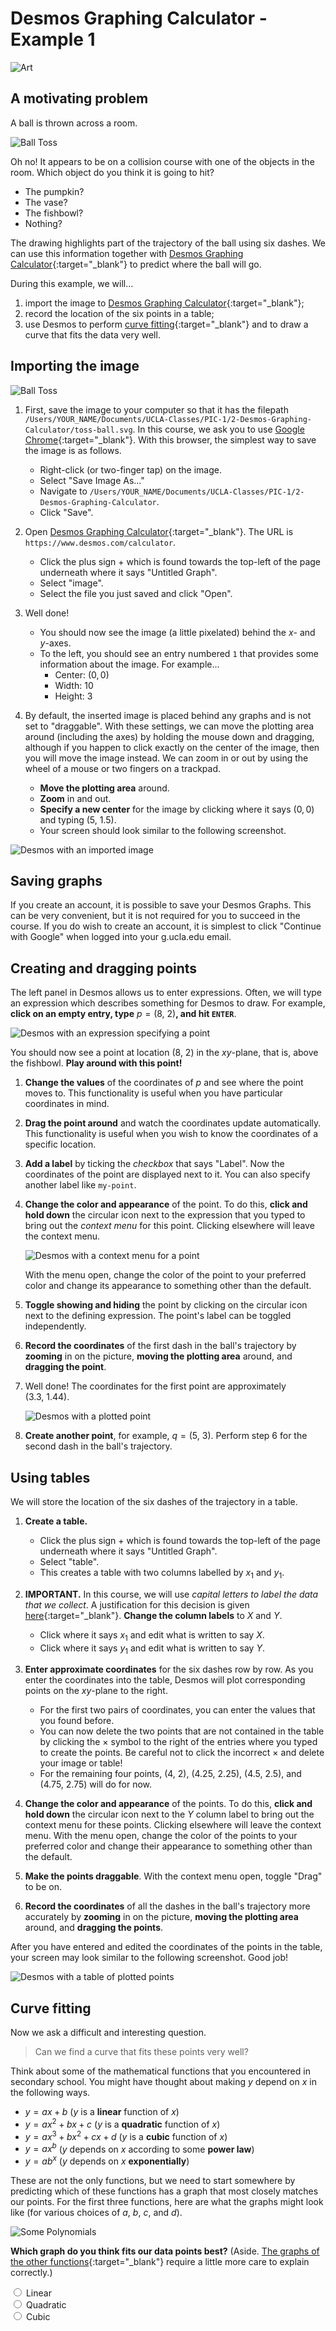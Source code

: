 # Desmos Graphing Calculator - Example 1

![Art](./bon-soon-art/art.svg)




## A motivating problem


A ball is thrown across a room.


![Ball Toss](./bon-soon-art/toss-ball.svg)


Oh no!
It appears to be on a collision course
with one of the objects in the room.
Which object do you think it is going to hit?
 - The pumpkin?
 - The vase?
 - The fishbowl?
 - Nothing?


The drawing highlights part of
the trajectory of the ball using six dashes.
We can use this information together with
[Desmos Graphing Calculator](https://www.desmos.com/calculator){:target="_blank"}
to predict where the ball will go.


During this example, we will...
 1. import the image to [Desmos Graphing Calculator](https://www.desmos.com/calculator){:target="_blank"};
 2. record the location of the six points in a table;
 3. use Desmos to perform [curve fitting](https://en.wikipedia.org/wiki/Curve_fitting){:target="_blank"}
    and to draw a curve that fits the data very well.




## Importing the image


![Ball Toss](./bon-soon-art/toss-ball.svg)


1. First, save the image to your computer so that it has the filepath
   `/Users/YOUR_NAME/Documents/UCLA-Classes/PIC-1/2-Desmos-Graphing-Calculator/toss-ball.svg`.
   In this course, we ask you to use [Google Chrome](https://www.google.com/chrome/){:target="_blank"}.
   With this browser, the simplest way to save the image is as follows.
    - Right-click (or two-finger tap) on the image.
    - Select "Save Image As..."
    - Navigate to `/Users/YOUR_NAME/Documents/UCLA-Classes/PIC-1/2-Desmos-Graphing-Calculator`.
    - Click "Save".


2. Open [Desmos Graphing Calculator](https://www.desmos.com/calculator){:target="_blank"}.
   The URL is `https://www.desmos.com/calculator`.
    - Click the plus sign $+$ which is found towards
      the top-left of the page underneath where it says "Untitled Graph".
    - Select "image".
    - Select the file you just saved and click "Open".


3. Well done!
    - You should now see the image (a little pixelated) behind the $x$- and $y$-axes.
    - To the left, you should see an entry numbered `1` that provides some information about the image.
      For example...
       - Center: $(0, 0)$
       - Width: $10$
       - Height: $3$


4. By default, the inserted image is placed behind any graphs and is not set to "draggable".
   With these settings, we can move the plotting area around (including the axes)
   by holding the mouse down and dragging, although if you happen to click
   exactly on the center of the image, then you will move the image instead.
   We can zoom in or out by using the wheel of a mouse or two fingers on a trackpad.
    - **Move the plotting area** around.
    - **Zoom** in and out.
    - **Specify a new center** for the image
      by clicking where it says $(0, 0)$
      and typing $(5,\ 1.5)$.
    - Your screen should look similar to the following screenshot.


![Desmos with an imported image](./desmos-screenshots/01.png)




## Saving graphs

If you create an account, it is possible to save your Desmos Graphs.
This can be very convenient, but it is not required for you to succeed in the course.
If you do wish to create an account, it is simplest to click "Continue with Google"
when logged into your g.ucla.edu email.




## Creating and dragging points


The left panel in Desmos allows us to enter expressions.
Often, we will type an expression which describes something for Desmos to draw.
For example, **click on an empty entry, type** $p = (8,\ 2)$**, and hit `ENTER`**.

![Desmos with an expression specifying a point](./desmos-screenshots/02.png)

You should now see a point at location $(8,\ 2)$ in the $xy$-plane,
that is, above the fishbowl. **Play around with this point!**


1. **Change the values** of the coordinates of $p$ and see where the point moves to.
   This functionality is useful when you have particular coordinates in mind.


2. **Drag the point around** and watch the coordinates update automatically.
   This functionality is useful when you wish to know the coordinates of a specific location.


3. **Add a label** by ticking the *checkbox* that says "Label".
   Now the coordinates of the point are displayed next to it.
   You can also specify another label like `my-point`.


4. **Change the color and appearance** of the point.
   To do this,
   **click and hold down** the circular icon
   next to the expression that you typed to
   bring out the *context menu* for this point.
   Clicking elsewhere will leave the context menu.

   ![Desmos with a context menu for a point](./desmos-screenshots/03.png)

   With the menu open,
   change the color of the point to your preferred color and
   change its appearance to something other than the default.


5. **Toggle showing and hiding** the point
   by clicking on the circular icon
   next to the defining expression.
   The point's label can be toggled independently.


6. **Record the coordinates** of the
   first dash in the ball's trajectory
   by **zooming** in on the picture,
   **moving the plotting area** around,
   and **dragging the point**.


7. Well done! The coordinates for the first point are approximately
   $(3.3,\ 1.44)$.

   ![Desmos with a plotted point](./desmos-screenshots/04.png)


8. **Create another point**, for example, $q = (5,\ 3)$.
   Perform step 6 for the second dash in the ball's trajectory.




## Using tables


We will store the location of the six dashes of the trajectory in a table.


1. **Create a table.**
    - Click the plus sign $+$ which is found towards
      the top-left of the page underneath where it says "Untitled Graph".
    - Select "table".
    - This creates a table with two columns labelled by $x_1$ and $y_1$.


2. **IMPORTANT.** 
   In this course, we will use *capital letters to label the data that we collect*.
   A justification for this decision is given
   [here](../0-docs.md#conceptdesmos-conceptdesmos-graphing-calculator-conceptdesmos-x-conceptdesmos-y){:target="_blank"}.
   **Change the column labels** to $X$ and $Y$.
    - Click where it says $x_1$ and edit what is written to say $X$.
    - Click where it says $y_1$ and edit what is written to say $Y$.


3. **Enter approximate coordinates** for the six dashes row by row.
   As you enter the coordinates into the table,
   Desmos will plot corresponding points on the $xy$-plane to the right.
    - For the first two pairs of coordinates, you can enter the values that you found before.
    - You can now delete the two points that are not contained in the table by clicking
      the $\times$ symbol to the right of the entries where you typed to create the points.
      Be careful not to click the incorrect $\times$ and delete your image or table!
    - For the remaining four points,
      $(4,\ 2)$, $(4.25,\ 2.25)$, $(4.5,\ 2.5)$, and $(4.75,\ 2.75)$
      will do for now.


4. **Change the color and appearance** of the points.
   To do this,
   **click and hold down** the circular icon
   next to the $Y$ column label to
   bring out the context menu for these points.
   Clicking elsewhere will leave the context menu.
   With the menu open,
   change the color of the points to your preferred color and
   change their appearance to something other than the default.


5. **Make the points draggable**.
   With the context menu open, toggle "Drag" to be on.


6. **Record the coordinates** of all the
   dashes in the ball's trajectory
   more accurately
   by **zooming** in on the picture,
   **moving the plotting area** around,
   and **dragging the points**.


After you have entered and edited the coordinates of the points in the table,
your screen may look similar to the following screenshot. Good job!

![Desmos with a table of plotted points](./desmos-screenshots/05.png)




## Curve fitting


Now we ask a difficult and interesting question.


> Can we find a curve that fits these points very well?


Think about some of the mathematical functions
that you encountered in secondary school.
You might have thought about making $y$
depend on $x$ in the following ways.


 - $y = a x + b$ ($y$ is a **linear** function of $x$)
 - $y = a x^2 + b x + c$ ($y$ is a **quadratic** function of $x$)
 - $y = a x^3 + b x^2 + c x + d$ ($y$ is a **cubic** function of $x$)
 - $y = a x^b$ ($y$ depends on $x$ according to some **power law**)
 - $y = a b^x$ ($y$ depends on $x$ **exponentially**)


These are not the only functions,
but we need to start somewhere by predicting
which of these functions has a graph
that most closely matches our points.
For the first three functions,
here are what the graphs might look like
(for various choices of $a$, $b$, $c$, and $d$).

![Some Polynomials](./bon-soon-art/some-polynomials.svg)

**Which graph do you think fits our data points best?**
(Aside. [The graphs of the other functions](https://www.desmos.com/calculator/zlu2oo0nn9){:target="_blank"}
require a little more care to explain correctly.)

<form id="function-choice">
  <input type="radio" name="function" value="linear" id="linear">
  <label for="linear">Linear</label>
  <br>

  <input type="radio" name="function" value="quadratic" id="quadratic">
  <label for="quadratic">Quadratic</label>
  <br>

  <input type="radio" name="function" value="cubic" id="cubic">
  <label for="cubic">Cubic</label>
  <br>
</form>

<span id="comment"><br><br></span>

<span id="new-lines">
  <br><br><br><br><br><br><br><br>
  <br><br><br><br><br><br><br><br>
  <br><br><br><br><br><br><br><br>
  <br><br><br><br><br><br><br><br>
  <br><br><br><br><br><br><br><br>
  <br><br><br><br><br><br><br><br>
  <br><br><br><br><br><br><br><br>
  <br><br><br><br><br><br><br><br>
</span>

<script>
  const form = document.getElementById("function-choice");

  form.addEventListener('click', function() {
    const func = form.elements.namedItem("function").value;
    let comment = "<br><br>";

    if (func === "linear") {
      comment = "<br>Hmmm, I think our data points make more of a curve.";
    }
    if (func === "cubic") {
      comment = "<br>Hmmm, this seems a bit more complicated than necessary.";
    }
    if (func === "quadratic") {
      form.remove(); document.getElementById("new-lines").remove();

      comment = "That's correct! A quadratic curve looks like it will fit really well!";
    }
    document.getElementById('comment').innerHTML = comment;
  });
</script>


- As noted above, a quadratic curve, also known as a *parabola*, has a formula like the following one.

  <div>
    \[y\ =\ a x^2\ +\ b x\ +\ c\]
  </div>

  There are many different parabolas because
  there are many different values that we can pick for $a$, $b$, and $c$.
  Specifying specific values for $a$, $b$, and $c$ determines the exact shape of the graph.
  We would like to find $a$, $b$, and $c$ so that the graph fits
  the $X$, $Y$ data in our table really well.
  Desmos has *curve fitting* functionality
  (activated by typing a tilde `~`).
  Having chosen the quadratic function as our *model* for the data,
  we can ask Desmos to find the best values for $a$, $b$, and $c$.


- **On the left panel, click on an empty entry, type** `Y ~ aX^2→ + bX + c`**, and hit `ENTER`**,
  so that it looks as follows.

  <div>
    \[Y\ \sim\ a X^2\ +\ b X\ +\ c\]
  </div>

  - **IMPORTANT.** This expression assumes the column names in your table are $X$ and $Y$,
    so it is important that you completed step 2 [above](#using-tables).
  - **IMPORTANT.** Desmos prioritizes lowercase $x$ and $y$ for plotting.
    Because of this, lowercase $x$ and $y$ are forbidden here.
    Using them would create an error.
  - The `~` is called *tilde* and is often found
    next to `1` on US keyboards and next to `z` on British keyboards.
    You need to use the `shift` key to type it.
  - The `^` key (`shift + 6`) will allow you to start typing a *superscript*,
    in this case, letting us square $X$.
  - To exit typing superscripted text, you will need to press the right arrow key `→`.
  - When you have finished typing, make sure your expression says $Y\ \sim\ a X^2\ +\ b X\ +\ c$.
  - Great job! After you have entered the expression correctly,
    your screen may look similar to the following screenshot.




![Desmos with a regession curve drawn](./desmos-screenshots/06.png)




- Desmos found the best coefficients $a$, $b$, and $c$ for
  a parabola to match up with the $X$, $Y$ data in our table.
  Approximately...
  <div>
    \[\begin{aligned}
    a\ &=\ -0.35\\
    b\ &=\ +3.56\\
    c\ &=\ -6.50\\
    \end{aligned}\]
  </div>

  In this situation, the coefficients $a$, $b$, and $c$ are called
  *regression parameters* because Desmos uses a technique called
  [regression](https://en.wikipedia.org/wiki/Regression_analysis){:target="_blank"}
  to calculate these values from the $X$, $Y$ data in our table.

  Regarding the expression that we typed...
   - The tilde `~`, rather than an equals sign `=`,
     tells Desmos to *learn* the values of any variables that
     it has not already encountered (by using regression techniques).
     When we typed our expression,
     it was the first time we had typed $a$, $b$ and $c$,
     so Desmos knew it was supposed to learn these values.
     $X$ and $Y$ were already present in our table,
     so Desmos learned by using this data.
   - Typing an equals sign `=` instead of a tilde `~`
     would have told Desmos to calculate new $Y$-values
     in our table using the formula $a X^2\ +\ b X\ +\ c$.
     We would have been asked to specify $a$, $b$, and $c$ ourselves.
     This is not what we wanted Desmos to do.
   - This analysis of the roles of `~` and `=` is the first time
     we have carefully analyzed the *syntax* of a language,
     in this case, the language that Desmos Graphing Calculator uses.
     We have seen that understanding syntax is very important!


- Desmos also notes that a quantity called $R^2$ has the value $0.9999$.
  Roughly speaking, $R^2$ gives a measure of how well our curve fits the data,
  and values close to $1$ are the best.


- In summary, Desmos has determined that the parabola

  <div>
    \[y\ =\ -0.35 x^2\ +\ 3.56 x\ -\ 6.50\]
  </div>

  fits our data really well.
  Desmos has probably already plotted the curve determined by this formula,
  but we can plot the curve directly ourselves
  to verify that this is the formula of the parabola being displayed.


- **On the left panel, click on an empty entry, type** `y = ax^2→ + bx + c`**, and hit `ENTER`**,
  so that it looks as follows.

  <div>
    \[y\ =\ a x^2\ +\ b x\ +\ c\]
  </div>

  - **IMPORTANT.** Notice the lowercase $x$ and $y$ here.
    Recall that $x$ and $y$ are prioritized for plotting which is exactly what we are doing right now.
  - **IMPORTANT.** Desmos is also using the $a$, $b$, and $c$ that it learned previously
    when we asked it to fit a quadratic curve to our data.
    It has stored these values so that we can use them
    whenever it is convenient for us to do so.
  - **IMPORTANT.** Desmos is now calculating a $y$-coordinate for each $x$-coordinate.
    It is not learning any regression parameters.
    This is why we type an equals sign `=`
    rather than a tilde `~`.
  - **Toggle showing and hiding** the graphs
    by clicking on the circular icons
    to the left of the entries which specify them.




## [Problem solved](https://www.desmos.com/calculator/qc3vx9p8nq){:target="_blank"}


![Ball Toss](./bon-soon-art/toss-ball.svg)

Which object do you think the ball is going to hit?
 - The pumpkin?
 - The vase?
 - The fishbowl?
 - Nothing?




## Food for thought


- What if we use a different model?
- How do we assess which model is correct?
- Can one provide an explanation for why a particular model works well?
  For example, why does the quadratic model work so well?

Can you think of a good name for this collection of quest<span id="egg">io</span>ns?
<script>
  const egg = document.getElementById('egg');
  egg.addEventListener('click', function() {
    window.location.assign('2-hmm.html');
  });
</script>




On to [Example 2](2-2.md)!!
